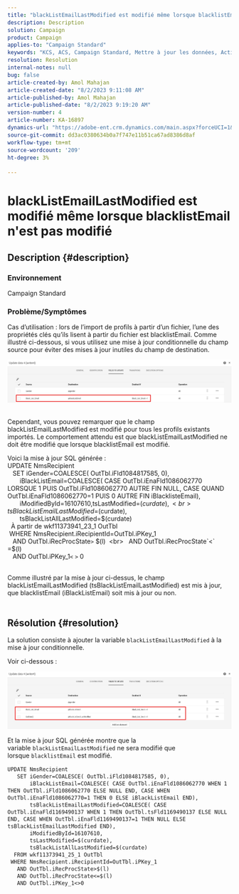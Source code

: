 ```yaml
---
title: "blackListEmailLastModified est modifié même lorsque blacklistEmail n'est pas modifié"
description: Description
solution: Campaign
product: Campaign
applies-to: "Campaign Standard"
keywords: "KCS, ACS, Campaign Standard, Mettre à jour les données, Activé si, blacklistEmail, blackListEmailLastModified"
resolution: Resolution
internal-notes: null
bug: false
article-created-by: Amol Mahajan
article-created-date: "8/2/2023 9:11:08 AM"
article-published-by: Amol Mahajan
article-published-date: "8/2/2023 9:19:20 AM"
version-number: 4
article-number: KA-16897
dynamics-url: "https://adobe-ent.crm.dynamics.com/main.aspx?forceUCI=1&pagetype=entityrecord&etn=knowledgearticle&id=d2a14d7e-1431-ee11-bdf3-6045bd006b3d"
source-git-commit: dd3ac0380634b0a7f747e11b51ca67ad8386d8af
workflow-type: tm+mt
source-wordcount: '209'
ht-degree: 3%

---
```


# blackListEmailLastModified est modifié même lorsque blacklistEmail n&#39;est pas modifié

## Description {#description}


### <b>Environnement</b>

Campaign Standard



### <b>Problème/Symptômes</b>

Cas d’utilisation : lors de l’import de profils à partir d’un fichier, l’une des propriétés clés qu’ils lisent à partir du fichier est blacklistEmail. Comme illustré ci-dessous, si vous utilisez une mise à jour conditionnelle du champ source pour éviter des mises à jour inutiles du champ de destination.



![](assets/___d3a14d7e-1431-ee11-bdf3-6045bd006b3d___.jpeg)


<br>Cependant, vous pouvez remarquer que le champ blackListEmailLastModified est modifié pour tous les profils existants importés. Le comportement attendu est que blackListEmailLastModified ne doit être modifié que lorsque blacklistEmail est modifié.

Voici la mise à jour SQL générée :
<br>UPDATE NmsRecipient 
<br>   SET iGender=COALESCE( OutTbl.iFld1084817585, 0),
<br>       iBlackListEmail=COALESCE( CASE OutTbl.iEnaFld1086062770 LORSQUE 1 PUIS OutTbl.iFld1086062770 AUTRE FIN NULL, CASE QUAND OutTbl.iEnaFld1086062770=1 PUIS 0 AUTRE FIN iBlacklisteEmail),
<br>       iModifiedById=16107610,tsLastModified=$(curdate),
<br>       tsBlackListEmailLastModified=$(curdate),
<br>       tsBlackListAllLastModified=$(curdate) 
<br>  À partir de wkf11373941_23_1 OutTbl 
<br> WHERE NmsRecipient.iRecipientId=OutTbl.iPKey_1 
<br>   AND OutTbl.iRecProcState`>` $(l) 
<br>   AND OutTbl.iRecProcState`<` =$(l) 
<br>   AND OutTbl.iPKey_1`<` `>` 0


<br>Comme illustré par la mise à jour ci-dessus, le champ blackListEmailLastModified (tsBlackListEmailLastModified) est mis à jour, que blacklistEmail (iBlackListEmail) soit mis à jour ou non.
<br> 

## Résolution {#resolution}


La solution consiste à ajouter la variable `blackListEmailLastModified` à la mise à jour conditionnelle.

Voir ci-dessous :

![](assets/46d6b7ee-ab97-eb11-b1ac-002248093c2a.png)

Et la mise à jour SQL générée montre que la variable `blackListEmailLastModified` ne sera modifié que lorsque `blacklistEmail` est modifié.




```
UPDATE NmsRecipient 
   SET iGender=COALESCE( OutTbl.iFld1084817585, 0),
       iBlackListEmail=COALESCE( CASE OutTbl.iEnaFld1086062770 WHEN 1 THEN OutTbl.iFld1086062770 ELSE NULL END, CASE WHEN OutTbl.iEnaFld1086062770=1 THEN 0 ELSE iBlackListEmail END),
       tsBlackListEmailLastModified=COALESCE( CASE OutTbl.iEnaFld1169490137 WHEN 1 THEN OutTbl.tsFld1169490137 ELSE NULL END, CASE WHEN OutTbl.iEnaFld1169490137=1 THEN NULL ELSE tsBlackListEmailLastModified END),
       iModifiedById=16107610,
       tsLastModified=$(curdate),
       tsBlackListAllLastModified=$(curdate) 
  FROM wkf11373941_25_1 OutTbl 
 WHERE NmsRecipient.iRecipientId=OutTbl.iPKey_1 
   AND OutTbl.iRecProcState>$(l) 
   AND OutTbl.iRecProcState<=$(l) 
   AND OutTbl.iPKey_1<>0
```



